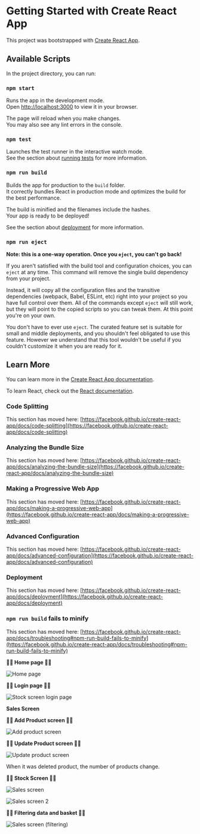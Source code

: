 # Getting Started with Create React App

This project was bootstrapped with [Create React App](https://github.com/facebook/create-react-app).

## Available Scripts

In the project directory, you can run:

### `npm start`

Runs the app in the development mode.\
Open [http://localhost:3000](http://localhost:3000) to view it in your browser.

The page will reload when you make changes.\
You may also see any lint errors in the console.

### `npm test`

Launches the test runner in the interactive watch mode.\
See the section about [running tests](https://facebook.github.io/create-react-app/docs/running-tests) for more information.

### `npm run build`

Builds the app for production to the `build` folder.\
It correctly bundles React in production mode and optimizes the build for the best performance.

The build is minified and the filenames include the hashes.\
Your app is ready to be deployed!

See the section about [deployment](https://facebook.github.io/create-react-app/docs/deployment) for more information.

### `npm run eject`

**Note: this is a one-way operation. Once you `eject`, you can't go back!**

If you aren't satisfied with the build tool and configuration choices, you can `eject` at any time. This command will remove the single build dependency from your project.

Instead, it will copy all the configuration files and the transitive dependencies (webpack, Babel, ESLint, etc) right into your project so you have full control over them. All of the commands except `eject` will still work, but they will point to the copied scripts so you can tweak them. At this point you're on your own.

You don't have to ever use `eject`. The curated feature set is suitable for small and middle deployments, and you shouldn't feel obligated to use this feature. However we understand that this tool wouldn't be useful if you couldn't customize it when you are ready for it.

## Learn More

You can learn more in the [Create React App documentation](https://facebook.github.io/create-react-app/docs/getting-started).

To learn React, check out the [React documentation](https://reactjs.org/).

### Code Splitting

This section has moved here: [https://facebook.github.io/create-react-app/docs/code-splitting](https://facebook.github.io/create-react-app/docs/code-splitting)

### Analyzing the Bundle Size

This section has moved here: [https://facebook.github.io/create-react-app/docs/analyzing-the-bundle-size](https://facebook.github.io/create-react-app/docs/analyzing-the-bundle-size)

### Making a Progressive Web App

This section has moved here: [https://facebook.github.io/create-react-app/docs/making-a-progressive-web-app](https://facebook.github.io/create-react-app/docs/making-a-progressive-web-app)

### Advanced Configuration

This section has moved here: [https://facebook.github.io/create-react-app/docs/advanced-configuration](https://facebook.github.io/create-react-app/docs/advanced-configuration)

### Deployment

This section has moved here: [https://facebook.github.io/create-react-app/docs/deployment](https://facebook.github.io/create-react-app/docs/deployment)

### `npm run build` fails to minify

This section has moved here: [https://facebook.github.io/create-react-app/docs/troubleshooting#npm-run-build-fails-to-minify](https://facebook.github.io/create-react-app/docs/troubleshooting#npm-run-build-fails-to-minify)


**:tada::tada: Home page :tada::tada:**

![Home page](https://user-images.githubusercontent.com/79416722/161769204-affd188b-b91a-4f9b-91e9-c02f792af57d.png)

**:tada::tada: Login page :tada::tada:**

![Stock screen login page](https://user-images.githubusercontent.com/79416722/161769420-6ed07686-d295-4957-87b1-7a92e3ae71d7.png)

**Sales Screen**

**:tada::tada: Add Product screen :tada::tada:**

![Add product screen](https://user-images.githubusercontent.com/79416722/161770930-1820d758-8af5-4fd9-9cb7-4c2e3f648606.png)


**:tada::tada: Update Product screen :tada::tada:**

![Update product screen](https://user-images.githubusercontent.com/79416722/161771009-e6244d59-c512-486d-a1e1-13f0deb22308.png)


When it was deleted product, the number of products change.


**:tada::tada: Stock Screen :tada::tada:**

![Sales screen](https://user-images.githubusercontent.com/79416722/161770095-d84217ec-543e-4326-a6f3-255641c7394d.png)

![Sales screen 2](https://user-images.githubusercontent.com/79416722/161770216-17045f5b-dc1a-46a1-b4c3-e000d1bd6e97.png)


**:tada::tada: Filtering data and basket :tada::tada:**

![Sales screen (filtering)](https://user-images.githubusercontent.com/79416722/161770664-b8a2b972-c765-48e1-803a-03ed4572d2c4.png)
